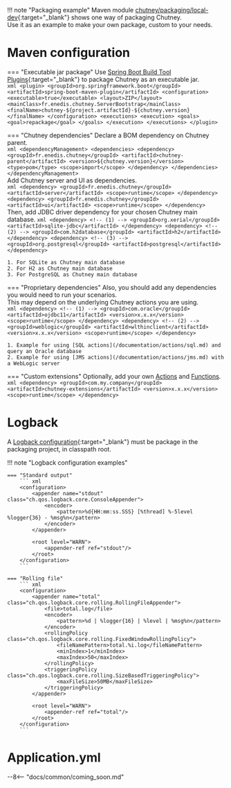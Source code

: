 <!--
  ~ SPDX-FileCopyrightText: 2017-2024 Enedis
  ~
  ~ SPDX-License-Identifier: Apache-2.0
  ~
-->

!!! note "Packaging example"
    Maven module [chutney/packaging/local-dev](https://github.com/Enedis-OSS/chutney/tree/main/chutney/packaging/local-dev){:target="_blank"} shows one way of packaging Chutney.  
    Use it as an example to make your own package, custom to your needs.


# Maven configuration

=== "Executable jar package"
    Use [Spring Boot Build Tool Plugins](https://docs.spring.io/spring-boot/build-tool-plugin/index.html){:target="_blank"} to package Chutney as an executable jar.  
    ``` xml
    <plugin>
        <groupId>org.springframework.boot</groupId>
        <artifactId>spring-boot-maven-plugin</artifactId>
        <configuration>
            <executable>true</executable>
            <layout>ZIP</layout>
            <mainClass>fr.enedis.chutney.ServerBootstrap</mainClass>
            <finalName>chutney-${project.artifactId}-${chutney.version}</finalName>
        </configuration>
        <executions>
            <execution>
                <goals>
                    <goal>repackage</goal>
                </goals>
            </execution>
        </executions>
    </plugin>
    ```

=== "Chutney dependencies"
    Declare a BOM dependency on Chutney parent.  
    ``` xml
    <dependencyManagement>
        <dependencies>
            <dependency>
                <groupId>fr.enedis.chutney</groupId>
                <artifactId>chutney-parent</artifactId>
                <version>${chutney.version}</version>
                <type>pom</type>
                <scope>import</scope>
            </dependency>
        </dependencies>
    </dependencyManagement>
    ```  
    Add Chutney server and UI as dependencies.  
    ``` xml
    <dependency>
        <groupId>fr.enedis.chutney</groupId>
        <artifactId>server</artifactId>
        <scope>runtime</scope>
    </dependency>
    <dependency>
        <groupId>fr.enedis.chutney</groupId>
        <artifactId>ui</artifactId>
        <scope>runtime</scope>
    </dependency>
    ```  
    Then, add JDBC driver dependency for your chosen Chutney main database.
    ``` xml
    <dependency> <!-- (1) -->
        <groupId>org.xerial</groupId>
        <artifactId>sqlite-jdbc</artifactId>
    </dependency>
    <dependency> <!-- (2) -->
        <groupId>com.h2database</groupId>
        <artifactId>h2</artifactId>
    </dependency>
    <dependency> <!-- (3) -->
        <groupId>org.postgresql</groupId>
        <artifactId>postgresql</artifactId>
    </dependency>
    ```

    1. For SQLite as Chutney main database
    2. For H2 as Chutney main database
    3. For PostgreSQL as Chutney main database

=== "Proprietary dependencies"
    Also, you should add any dependencies you would need to run your scenarios.  
    This may depend on the underlying Chutney actions you are using.  
    ``` xml
    <dependency> <!-- (1) -->
        <groupId>com.oracle</groupId>
        <artifactId>ojdbc11</artifactId>
        <version>x.x.x</version>
        <scope>runtime</scope>
    </dependency>
    <dependency> <!-- (2) -->
        <groupId>weblogic</groupId>
        <artifactId>wlthinclient</artifactId>
        <version>x.x.x</version>
        <scope>runtime</scope>
    </dependency>
    ```

    1. Example for using [SQL actions](/documentation/actions/sql.md) and query an Oracle database
    2. Example for using [JMS actions](/documentation/actions/jms.md) with a WebLogic server

=== "Custom extensions"
    Optionally, add your own [Actions](/documentation/extension/action.md) and [Functions](/documentation/extension/function.md).  
    ``` xml
    <dependency>
        <groupId>com.my.company</groupId>
        <artifactId>chutney-extensions</artifactId>
        <version>x.x.x</version>
        <scope>runtime</scope>
    </dependency>
    ```

# Logback

A [Logback configuration](https://logback.qos.ch/manual/configuration.html){:target="_blank"} must be package in the packaging project, in classpath root.

!!! note "Logback configuration examples"

    === "Standard output"
        ``` xml
        <configuration>
            <appender name="stdout" class="ch.qos.logback.core.ConsoleAppender">
                <encoder>
                    <pattern>%d{HH:mm:ss.SSS} [%thread] %-5level %logger{36} - %msg%n</pattern>
                </encoder>
            </appender>
    
            <root level="WARN">
                <appender-ref ref="stdout"/>
            </root>
        </configuration>
        ```

    === "Rolling file"
        ``` xml
        <configuration>
            <appender name="total" class="ch.qos.logback.core.rolling.RollingFileAppender"> 
                <file>total.log</file>
                <encoder>
                    <pattern>%d | %logger{16} | %level | %msg%n</pattern>
                </encoder>
                <rollingPolicy class="ch.qos.logback.core.rolling.FixedWindowRollingPolicy">
                    <fileNamePattern>total.%i.log</fileNamePattern>
                    <minIndex>1</minIndex>
                    <maxIndex>50</maxIndex>
                </rollingPolicy>
                <triggeringPolicy class="ch.qos.logback.core.rolling.SizeBasedTriggeringPolicy">
                    <maxFileSize>50MB</maxFileSize>
                </triggeringPolicy>
            </appender>
    
            <root level="WARN">
                <appender-ref ref="total"/>
            </root>
        </configuration>
        ```

# Application.yml

--8<-- "docs/common/coming_soon.md"
